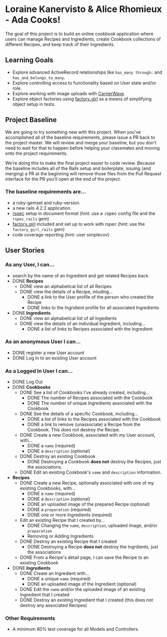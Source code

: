 # Loraine Kanervisto & Alice Rhomieux - Ada Cooks!
The goal of this project is to build an online cookbook application where users can manage Recipes and Ingredients, create Cookbook collections of different Recipes, and keep track of their Ingredients.

## Learning Goals
- Explore advanced ActiveRecord relationships like `has_many through:` and `has_and_belongs_to_many`.
- Explore controlling access to functionality based on User state and/or role.
- Explore working with image uploads with [CarrierWave](https://github.com/carrierwaveuploader/carrierwave).
- Explore object factories using [factory_girl](https://github.com/thoughtbot/factory_girl_rails) as a means of simplifying object setup in tests.

## Project Baseline
We are going to try something new with this project. When you've accomplished all of the baseline requirements, please issue a PR back to the project master. We will review and merge your baseline, but you don't need to wait for that to happen before helping your classmates and moving onto the project requirements.

We're doing this to make the final project easier to code review. Because the baseline includes all of the Rails setup and boilerplate, issuing (and merging) a PR at the beginning will remove those files from the Pull Request interface for the PR you'll open at the end of the project.

### The baseline requirements are...
- a ruby-gemset and ruby-version.
- a new rails 4.2.2 application.
- [rspec](https://github.com/rspec/rspec-rails) setup in document format (hint: use a .rspec config file and the `rspec_rails` gem)
- [factory_girl](https://github.com/thoughtbot/factory_girl_rails) included and set up to work with rspec (hint: use the `factory_girl_rails` gem)
- code coverage reporting (hint: user simplecov)

## User Stories

### As any User, I can...
- search by the name of an Ingredient and get related Recipes back.
- DONE __Recipes__
  - DONE view an alphabetical list of all Recipes
  - DONE view the details of a Recipe, inluding...
    - DONE a link to the User profile of the person who created the Recipe
    - DONE links to the Ingridient profile for all associated Ingredients
- DONE __Ingredients__
  - DONE view an alphabetical list of all Ingedients
  - DONE view the details of an individual Ingredient, including...
    - DONE a list of links to Recipes associated with the Ingredient
    
### As an anonymous User I can...
- DONE register a new User account
- DONE Log In to an existing User account

### As a Logged In User I can...
- DONE Log Out
- DONE __Cookbooks__
  - DONE See a list of Cookbooks I've already created, including...
    - DONE The number of Recipes associated with the Cookbook
    - DONE The number of unique Ingredients associated with the Cookbook
  - DONE See the details of a specific Cookbook, including...
    - DONE a list of links to the Recipes associated with the Cookbook
    - DONE a link to remove (unassociate) a Recipe from the Cookbook. This does not destroy the Recipe.
  - DONE Create a new Cookbook, associated with my User account, with...
    - DONE a `name` (required)
    - DONE a `description` (optional)
  - DONE Destroy an existing Cookbook
    - DONE Destroying a Cookbook __does not__ destroy the Recipes, just the associations.
  - DONE Edit an existing Cookbook's `name` and `description` information.
- __Recipes__
  - DONE Create a new Recipe, optionally associated with one of my existing Cookbooks, with...
    - DONE a `name` (required)
    - DONE a `description` (optional)
    - DONE an uploaded image of the prepared Recipe (optional)
    - DONE a `preparation` (required)
    - DONE one or more Ingredients (required)
  - Edit an existing Recipe that I created by...
    - DONE Changing the `name`, `description`, uploaded image, and/or `preparation`
    - Removing or Adding Ingredients
  - DONE Destroy an existing Recipe that I created
    - DONE Destroying a Recipe __does not__ destroy the Ingrdients, just the associations
  - DONE From a Recipe's detail page, I can save the Recipe to an existing Cookbook
- DONE __Ingredients__
  - DONE Create an Ingredient with...
    - DONE a unique `name` (required)
    - DONE an uploaded image of the Ingredient (optional)
  - DONE Edit the `name` and/or the uploaded image of an existing Ingredient that I created
  - DONE Destroy an existing Ingredient that I created (this does not destroy any associated Recipes)

### Other Requirements
- A minimum 80% test coverage for all Models and Controllers.